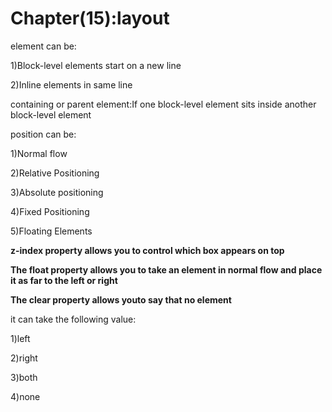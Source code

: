 
# Chapter(15):layout

element can be:

1)Block-level elements
start on a new line

2)Inline elements
 in same line

  containing or parent element:If one block-level element sits inside another
block-level element

position can be:

1)Normal flow

2)Relative Positioning

3)Absolute positioning

4)Fixed Positioning

5)Floating Elements

**z-index property allows you to control which box appears on top**

**The float property allows you to take an element in normal flow and place it as far to the left or right**

**The clear property allows youto say that no element**

it can take the following value:

1)left

2)right

3)both

4)none




